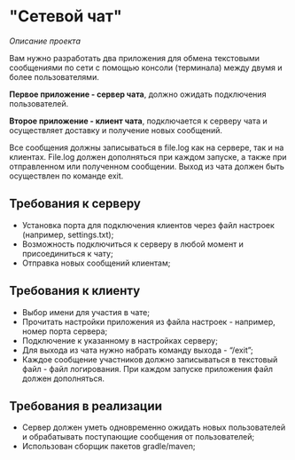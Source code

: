 # "Сетевой чат"

*Описание проекта*

Вам нужно разработать два приложения для обмена текстовыми сообщениями по сети с помощью консоли (терминала) между двумя
и более пользователями.

**Первое приложение - сервер чата**, должно ожидать подключения пользователей.

**Второе приложение - клиент чата**, подключается к серверу чата и осуществляет доставку и получение новых сообщений.

Все сообщения должны записываться в file.log как на сервере, так и на клиентах. File.log должен дополняться при каждом
запуске, а также при отправленном или полученном сообщении. Выход из чата должен быть осуществлен по команде exit.

## Требования к серверу

- Установка порта для подключения клиентов через файл настроек (например, settings.txt);
- Возможность подключиться к серверу в любой момент и присоединиться к чату;
- Отправка новых сообщений клиентам;

## Требования к клиенту

- Выбор имени для участия в чате;
- Прочитать настройки приложения из файла настроек - например, номер порта сервера;
- Подключение к указанному в настройках серверу;
- Для выхода из чата нужно набрать команду выхода - “/exit”;
- Каждое сообщение участников должно записываться в текстовый файл - файл логирования. При каждом запуске приложения
  файл должен дополняться.

## Требования в реализации

- Сервер должен уметь одновременно ожидать новых пользователей и обрабатывать поступающие сообщения от пользователей;
- Использован сборщик пакетов gradle/maven;
